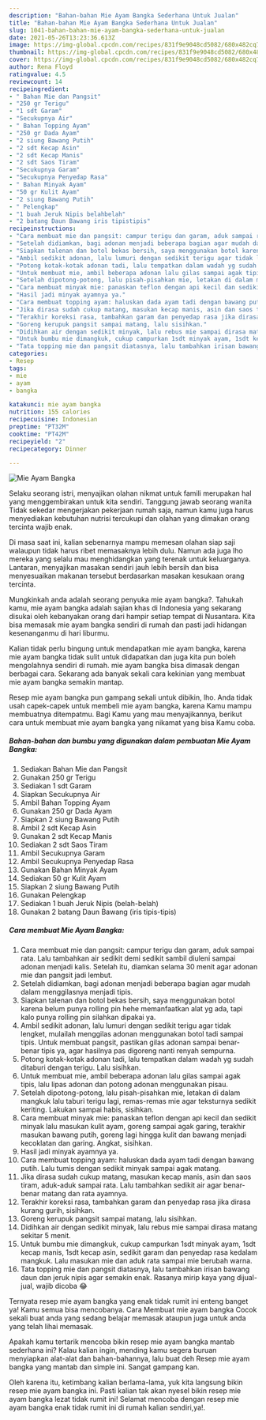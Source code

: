 ```yaml
---
description: "Bahan-bahan Mie Ayam Bangka Sederhana Untuk Jualan"
title: "Bahan-bahan Mie Ayam Bangka Sederhana Untuk Jualan"
slug: 1041-bahan-bahan-mie-ayam-bangka-sederhana-untuk-jualan
date: 2021-05-26T13:23:36.613Z
image: https://img-global.cpcdn.com/recipes/831f9e9048cd5082/680x482cq70/mie-ayam-bangka-foto-resep-utama.jpg
thumbnail: https://img-global.cpcdn.com/recipes/831f9e9048cd5082/680x482cq70/mie-ayam-bangka-foto-resep-utama.jpg
cover: https://img-global.cpcdn.com/recipes/831f9e9048cd5082/680x482cq70/mie-ayam-bangka-foto-resep-utama.jpg
author: Rena Floyd
ratingvalue: 4.5
reviewcount: 14
recipeingredient:
- " Bahan Mie dan Pangsit"
- "250 gr Terigu"
- "1 sdt Garam"
- "Secukupnya Air"
- " Bahan Topping Ayam"
- "250 gr Dada Ayam"
- "2 siung Bawang Putih"
- "2 sdt Kecap Asin"
- "2 sdt Kecap Manis"
- "2 sdt Saos Tiram"
- "Secukupnya Garam"
- "Secukupnya Penyedap Rasa"
- " Bahan Minyak Ayam"
- "50 gr Kulit Ayam"
- "2 siung Bawang Putih"
- " Pelengkap"
- "1 buah Jeruk Nipis belahbelah"
- "2 batang Daun Bawang iris tipistipis"
recipeinstructions:
- "Cara membuat mie dan pangsit: campur terigu dan garam, aduk sampai rata. Lalu tambahkan air sedikit demi sedikit sambil diuleni sampai adonan menjadi kalis. Setelah itu, diamkan selama 30 menit agar adonan mie dan pangsit jadi lembut."
- "Setelah didiamkan, bagi adonan menjadi beberapa bagian agar mudah dalam menggilasnya menjadi tipis."
- "Siapkan talenan dan botol bekas bersih, saya menggunakan botol karena belum punya rolling pin hehe memanfaatkan alat yg ada, tapi kalo punya rolling pin silahkan dipakai ya."
- "Ambil sedikit adonan, lalu lumuri dengan sedikit terigu agar tidak lengket, mulailah menggilas adonan menggunakan botol tadi sampai tipis. Untuk membuat pangsit, pastikan gilas adonan sampai benar-benar tipis ya, agar hasilnya pas digoreng nanti renyah sempurna."
- "Potong kotak-kotak adonan tadi, lalu tempatkan dalam wadah yg sudah ditaburi dengan terigu. Lalu sisihkan."
- "Untuk membuat mie, ambil beberapa adonan lalu gilas sampai agak tipis, lalu lipas adonan dan potong adonan menggunakan pisau."
- "Setelah dipotong-potong, lalu pisah-pisahkan mie, letakan di dalam mangkuk lalu taburi terigu lagi, remas-remas mie agar teksturnya sedikit keriting. Lakukan sampai habis, sisihkan."
- "Cara membuat minyak mie: panaskan teflon dengan api kecil dan sedikit minyak lalu masukan kulit ayam, goreng sampai agak garing, terakhir masukan bawang putih, goreng lagi hingga kulit dan bawang menjadi kecoklatan dan garing. Angkat, sisihkan."
- "Hasil jadi minyak ayamnya ya."
- "Cara membuat topping ayam: haluskan dada ayam tadi dengan bawang putih. Lalu tumis dengan sedikit minyak sampai agak matang."
- "Jika dirasa sudah cukup matang, masukan kecap manis, asin dan saos tiram, aduk-aduk sampai rata. Lalu tambahkan sedikit air agar benar-benar matang dan rata ayamnya."
- "Terakhir koreksi rasa, tambahkan garam dan penyedap rasa jika dirasa kurang gurih, sisihkan."
- "Goreng kerupuk pangsit sampai matang, lalu sisihkan."
- "Didihkan air dengan sedikit minyak, lalu rebus mie sampai dirasa matang sekitar 5 menit."
- "Untuk bumbu mie dimangkuk, cukup campurkan 1sdt minyak ayam, 1sdt kecap manis, 1sdt kecap asin, sedikit garam dan penyedap rasa kedalam mangkuk. Lalu masukan mie dan aduk rata sampai mie berubah warna."
- "Tata topping mie dan pangsit diatasnya, lalu tambahkan irisan bawang daun dan jeruk nipis agar semakin enak. Rasanya mirip kaya yang dijual-jual, wajib dicoba 😂"
categories:
- Resep
tags:
- mie
- ayam
- bangka

katakunci: mie ayam bangka 
nutrition: 155 calories
recipecuisine: Indonesian
preptime: "PT32M"
cooktime: "PT42M"
recipeyield: "2"
recipecategory: Dinner

---
```



![Mie Ayam Bangka](https://img-global.cpcdn.com/recipes/831f9e9048cd5082/680x482cq70/mie-ayam-bangka-foto-resep-utama.jpg)

Selaku seorang istri, menyajikan olahan nikmat untuk famili merupakan hal yang menggembirakan untuk kita sendiri. Tanggung jawab seorang  wanita Tidak sekedar mengerjakan pekerjaan rumah saja, namun kamu juga harus menyediakan kebutuhan nutrisi tercukupi dan olahan yang dimakan orang tercinta wajib enak.

Di masa  saat ini, kalian sebenarnya mampu memesan olahan siap saji walaupun tidak harus ribet memasaknya lebih dulu. Namun ada juga lho mereka yang selalu mau menghidangkan yang terenak untuk keluarganya. Lantaran, menyajikan masakan sendiri jauh lebih bersih dan bisa menyesuaikan makanan tersebut berdasarkan masakan kesukaan orang tercinta. 



Mungkinkah anda adalah seorang penyuka mie ayam bangka?. Tahukah kamu, mie ayam bangka adalah sajian khas di Indonesia yang sekarang disukai oleh kebanyakan orang dari hampir setiap tempat di Nusantara. Kita bisa memasak mie ayam bangka sendiri di rumah dan pasti jadi hidangan kesenanganmu di hari liburmu.

Kalian tidak perlu bingung untuk mendapatkan mie ayam bangka, karena mie ayam bangka tidak sulit untuk didapatkan dan juga kita pun boleh mengolahnya sendiri di rumah. mie ayam bangka bisa dimasak dengan berbagai cara. Sekarang ada banyak sekali cara kekinian yang membuat mie ayam bangka semakin mantap.

Resep mie ayam bangka pun gampang sekali untuk dibikin, lho. Anda tidak usah capek-capek untuk membeli mie ayam bangka, karena Kamu mampu membuatnya ditempatmu. Bagi Kamu yang mau menyajikannya, berikut cara untuk membuat mie ayam bangka yang nikamat yang bisa Kamu coba.

<!--inarticleads1-->

##### Bahan-bahan dan bumbu yang digunakan dalam pembuatan Mie Ayam Bangka:

1. Sediakan  Bahan Mie dan Pangsit
1. Gunakan 250 gr Terigu
1. Sediakan 1 sdt Garam
1. Siapkan Secukupnya Air
1. Ambil  Bahan Topping Ayam
1. Gunakan 250 gr Dada Ayam
1. Siapkan 2 siung Bawang Putih
1. Ambil 2 sdt Kecap Asin
1. Gunakan 2 sdt Kecap Manis
1. Sediakan 2 sdt Saos Tiram
1. Ambil Secukupnya Garam
1. Ambil Secukupnya Penyedap Rasa
1. Gunakan  Bahan Minyak Ayam
1. Sediakan 50 gr Kulit Ayam
1. Siapkan 2 siung Bawang Putih
1. Gunakan  Pelengkap
1. Sediakan 1 buah Jeruk Nipis (belah-belah)
1. Gunakan 2 batang Daun Bawang (iris tipis-tipis)




<!--inarticleads2-->

##### Cara membuat Mie Ayam Bangka:

1. Cara membuat mie dan pangsit: campur terigu dan garam, aduk sampai rata. Lalu tambahkan air sedikit demi sedikit sambil diuleni sampai adonan menjadi kalis. Setelah itu, diamkan selama 30 menit agar adonan mie dan pangsit jadi lembut.
1. Setelah didiamkan, bagi adonan menjadi beberapa bagian agar mudah dalam menggilasnya menjadi tipis.
1. Siapkan talenan dan botol bekas bersih, saya menggunakan botol karena belum punya rolling pin hehe memanfaatkan alat yg ada, tapi kalo punya rolling pin silahkan dipakai ya.
1. Ambil sedikit adonan, lalu lumuri dengan sedikit terigu agar tidak lengket, mulailah menggilas adonan menggunakan botol tadi sampai tipis. Untuk membuat pangsit, pastikan gilas adonan sampai benar-benar tipis ya, agar hasilnya pas digoreng nanti renyah sempurna.
1. Potong kotak-kotak adonan tadi, lalu tempatkan dalam wadah yg sudah ditaburi dengan terigu. Lalu sisihkan.
1. Untuk membuat mie, ambil beberapa adonan lalu gilas sampai agak tipis, lalu lipas adonan dan potong adonan menggunakan pisau.
1. Setelah dipotong-potong, lalu pisah-pisahkan mie, letakan di dalam mangkuk lalu taburi terigu lagi, remas-remas mie agar teksturnya sedikit keriting. Lakukan sampai habis, sisihkan.
1. Cara membuat minyak mie: panaskan teflon dengan api kecil dan sedikit minyak lalu masukan kulit ayam, goreng sampai agak garing, terakhir masukan bawang putih, goreng lagi hingga kulit dan bawang menjadi kecoklatan dan garing. Angkat, sisihkan.
1. Hasil jadi minyak ayamnya ya.
1. Cara membuat topping ayam: haluskan dada ayam tadi dengan bawang putih. Lalu tumis dengan sedikit minyak sampai agak matang.
1. Jika dirasa sudah cukup matang, masukan kecap manis, asin dan saos tiram, aduk-aduk sampai rata. Lalu tambahkan sedikit air agar benar-benar matang dan rata ayamnya.
1. Terakhir koreksi rasa, tambahkan garam dan penyedap rasa jika dirasa kurang gurih, sisihkan.
1. Goreng kerupuk pangsit sampai matang, lalu sisihkan.
1. Didihkan air dengan sedikit minyak, lalu rebus mie sampai dirasa matang sekitar 5 menit.
1. Untuk bumbu mie dimangkuk, cukup campurkan 1sdt minyak ayam, 1sdt kecap manis, 1sdt kecap asin, sedikit garam dan penyedap rasa kedalam mangkuk. Lalu masukan mie dan aduk rata sampai mie berubah warna.
1. Tata topping mie dan pangsit diatasnya, lalu tambahkan irisan bawang daun dan jeruk nipis agar semakin enak. Rasanya mirip kaya yang dijual-jual, wajib dicoba 😂




Ternyata resep mie ayam bangka yang enak tidak rumit ini enteng banget ya! Kamu semua bisa mencobanya. Cara Membuat mie ayam bangka Cocok sekali buat anda yang sedang belajar memasak ataupun juga untuk anda yang telah lihai memasak.

Apakah kamu tertarik mencoba bikin resep mie ayam bangka mantab sederhana ini? Kalau kalian ingin, mending kamu segera buruan menyiapkan alat-alat dan bahan-bahannya, lalu buat deh Resep mie ayam bangka yang mantab dan simple ini. Sangat gampang kan. 

Oleh karena itu, ketimbang kalian berlama-lama, yuk kita langsung bikin resep mie ayam bangka ini. Pasti kalian tak akan nyesel bikin resep mie ayam bangka lezat tidak rumit ini! Selamat mencoba dengan resep mie ayam bangka enak tidak rumit ini di rumah kalian sendiri,ya!.


